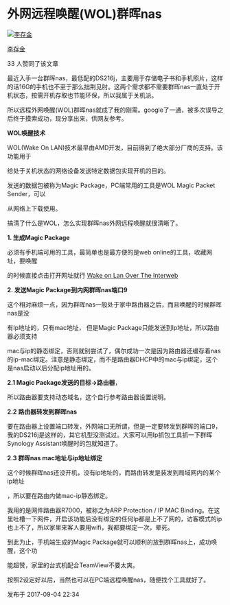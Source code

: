 # 外网远程唤醒(WOL)群晖nas

[![李存金](https://pic3.zhimg.com/df9ba2e87_xs.jpg?source=172ae18b)](https://www.zhihu.com/people/li-cun-jin-73)

[李存金](https://www.zhihu.com/people/li-cun-jin-73)





33 人赞同了该文章

最近入手一台群晖nas，最低配的DS216j，主要用于存储电子书和手机照片，这样的话16G的手机也不至于那么拙荆见肘。这两个需求都不需要群晖nas一直处于开机状态，按需开机存取也节能环保，所以我属于关机派。



所以远程外网唤醒(WOL)群晖nas就成了我的刚需。google了一通，被多次误导之后终于摸索成功，现分享出来，供网友参考。



**WOL唤醒技术**

WOL(Wake On LAN)技术最早由AMD开发，目前得到了绝大部分厂商的支持。该功能用于

给处于关机状态的网络设备发送特定数据包实现开机的目的。



发送的数据包被称为Magic Package，PC端常用的工具是WOL Magic Packet Sender，可以

从网络上下载使用。



搞清了什么是WOL，怎么实现群晖nas外网远程唤醒就很清晰了。



**1. 生成Magic Package**

必须有手机端可用的工具，最简单也是最方便的是web online的工具，收藏网址，要唤醒

的时候直接点击打开网址就行 [Wake on Lan Over The Interweb](https://link.zhihu.com/?target=https%3A//www.depicus.com/wake-on-lan/woli%3Fm%3D001143BDA600%26i%3D82.110.108.30%26s%3D255.255.255.255%26p%3D4321)



**2. 发送Magic Package到内网群晖nas端口9**

这个相对麻烦一点，因为群晖nas一般处于家中路由器之后，而且唤醒的时候群晖nas是没

有Ip地址的，只有mac地址， 但是Magic Package只能发送到Ip地址，所以路由器必须支持

mac与ip的静态绑定，否则就别尝试了，偶尔成功一次是因为路由器还缓存着nas的ip-mac绑定。注意是静态绑定，而不是路由器DHCP中的mac与ip绑定，这个是nas启动以后分配ip地址用的。



**2.1 Magic Package发送的目标->路由器**，

所以路由器要支持动态域名，这个自行参考路由器设置说明。



**2.2 路由器转发到群晖nas**

要在路由器上设置端口转发，外网端口无所谓，但是一定要转发到群晖的端口9，我的DS216j是这样的，其它机型没测试过。大家可以用Ip抓包工具抓一下群晖Synology Assistant唤醒时的包就知道了。



**2.3 群晖nas mac地址与ip地址绑定**

这个时候群晖nas还没开机，没有ip地址的，而路由转发是装发到局域网内的某个ip地址

，所以要在路由内做mac-ip静态绑定。



我用的是网件路由器R7000，被称之为ARP Protection / IP MAC Binding。在这里吐槽一下网件，开启该功能后没有绑定的任何Ip都是上不了网的，访客模式的ip也上不了，所以家里来客人要用wifi，我都要绑定一次，晕死。



到此为止，手机端生成的Magic Package就可以顺利的放到群晖nas上，成功唤醒，这个功

能超赞，家里的台式机配合TeamView不要太爽。



按照2设定好以后，当然也可以在PC端远程唤醒nas，随便找个工具就好了。

发布于 2017-09-04 22:34